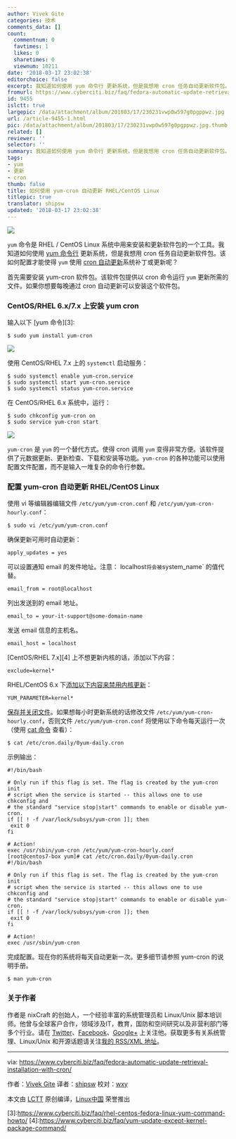 ```yaml
---
author: Vivek Gite
categories: 技术
comments_data: []
count:
  commentnum: 0
  favtimes: 1
  likes: 0
  sharetimes: 0
  viewnum: 10211
date: '2018-03-17 23:02:38'
editorchoice: false
excerpt: 我知道如何使用 yum 命令行 更新系统，但是我想用 cron 任务自动更新软件包。
fromurl: https://www.cyberciti.biz/faq/fedora-automatic-update-retrieval-installation-with-cron/
id: 9455
islctt: true
largepic: /data/attachment/album/201803/17/230231vwp0w597g0pgppwz.jpg
url: /article-9455-1.html
pic: /data/attachment/album/201803/17/230231vwp0w597g0pgppwz.jpg.thumb.jpg
related: []
reviewer: ''
selector: ''
summary: 我知道如何使用 yum 命令行 更新系统，但是我想用 cron 任务自动更新软件包。
tags:
- yum
- 更新
- cron
thumb: false
title: 如何使用 yum-cron 自动更新 RHEL/CentOS Linux
titlepic: true
translator: shipsw
updated: '2018-03-17 23:02:38'
---
```


![](/data/attachment/album/201803/17/230231vwp0w597g0pgppwz.jpg)


`yum` 命令是 RHEL / CentOS Linux 系统中用来安装和更新软件包的一个工具。我知道如何使用 [yum 命令行](https://www.cyberciti.biz/faq/rhel-centos-fedora-linux-yum-command-howto/) 更新系统，但是我想用 cron 任务自动更新软件包。该如何配置才能使得 `yum` 使用 [cron 自动更新](https://www.cyberciti.biz/faq/how-do-i-add-jobs-to-cron-under-linux-or-unix-oses)系统补丁或更新呢？


首先需要安装 yum-cron 软件包。该软件包提供以 cron 命令运行 `yum` 更新所需的文件。如果你想要每晚通过 cron 自动更新可以安装这个软件包。


### CentOS/RHEL 6.x/7.x 上安装 yum cron


输入以下 [yum 命令][3]:



```
$ sudo yum install yum-cron

```

![](/data/attachment/album/201803/17/230240jgvgee1f00x4zilx.jpg)


使用 CentOS/RHEL 7.x 上的 `systemctl` 启动服务：



```
$ sudo systemctl enable yum-cron.service 
$ sudo systemctl start yum-cron.service 
$ sudo systemctl status yum-cron.service

```

在 CentOS/RHEL 6.x 系统中，运行：



```
$ sudo chkconfig yum-cron on 
$ sudo service yum-cron start

```

![](/data/attachment/album/201803/17/230240o11o2ptgpuc22p1z.jpg)


`yum-cron` 是 `yum` 的一个替代方式。使得 cron 调用 `yum` 变得非常方便。该软件提供了元数据更新、更新检查、下载和安装等功能。`yum-cron` 的各种功能可以使用配置文件配置，而不是输入一堆复杂的命令行参数。


### 配置 yum-cron 自动更新 RHEL/CentOS Linux


使用 vi 等编辑器编辑文件 `/etc/yum/yum-cron.conf` 和 `/etc/yum/yum-cron-hourly.conf`：



```
$ sudo vi /etc/yum/yum-cron.conf

```

确保更新可用时自动更新：



```
apply_updates = yes

```

可以设置通知 email 的发件地址。注意： localhost`将会被`system\_name` 的值代替。



```
email_from = root@localhost

```

列出发送到的 email 地址。



```
email_to = your-it-support@some-domain-name

```

发送 email 信息的主机名。



```
email_host = localhost

```

[CentOS/RHEL 7.x][4] 上不想更新内核的话，添加以下内容：



```
exclude=kernel*

```

RHEL/CentOS 6.x 下[添加以下内容来禁用内核更新](https://www.cyberciti.biz/faq/redhat-centos-linux-yum-update-exclude-packages/)：



```
YUM_PARAMETER=kernel*

```

[保存并关闭文件](https://www.cyberciti.biz/faq/linux-unix-vim-save-and-quit-command/)。如果想每小时更新系统的话修改文件 `/etc/yum/yum-cron-hourly.conf`，否则文件 `/etc/yum/yum-cron.conf` 将使用以下命令每天运行一次（使用 [cat 命令](https://www.cyberciti.biz/faq/linux-unix-appleosx-bsd-cat-command-examples/) 查看）：



```
$ cat /etc/cron.daily/0yum-daily.cron

```

示例输出：



```
#!/bin/bash

# Only run if this flag is set. The flag is created by the yum-cron init
# script when the service is started -- this allows one to use chkconfig and
# the standard "service stop|start" commands to enable or disable yum-cron.
if [[ ! -f /var/lock/subsys/yum-cron ]]; then
 exit 0
fi

# Action!
exec /usr/sbin/yum-cron /etc/yum/yum-cron-hourly.conf
[root@centos7-box yum]# cat /etc/cron.daily/0yum-daily.cron
#!/bin/bash

# Only run if this flag is set. The flag is created by the yum-cron init
# script when the service is started -- this allows one to use chkconfig and
# the standard "service stop|start" commands to enable or disable yum-cron.
if [[ ! -f /var/lock/subsys/yum-cron ]]; then
 exit 0
fi

# Action!
exec /usr/sbin/yum-cron

```

完成配置。现在你的系统将每天自动更新一次。更多细节请参照 yum-cron 的说明手册。



```
$ man yum-cron

```

### 关于作者


作者是 nixCraft 的创始人，一个经验丰富的系统管理员和 Linux/Unix 脚本培训师。他曾与全球客户合作，领域涉及IT，教育，国防和空间研究以及非营利部门等多个行业。请在 [Twitter](https://twitter.com/nixcraft)、[Facebook](https://facebook.com/nixcraft)、[Google+](https://plus.google.com/+CybercitiBiz) 上关注他。获取更多有关系统管理、Linux/Unix 和开源话题请关注[我的 RSS/XML 地址](https://www.cyberciti.biz/atom/atom.xml)。




---


via: <https://www.cyberciti.biz/faq/fedora-automatic-update-retrieval-installation-with-cron/>


作者：[Vivek Gite](https://www.cyberciti.biz/) 译者：[shipsw](https://github.com/shipsw) 校对：[wxy](https://github.com/wxy)


本文由 [LCTT](https://github.com/LCTT/TranslateProject) 原创编译，[Linux中国](https://linux.cn/) 荣誉推出


[3]:<https://www.cyberciti.biz/faq/rhel-centos-fedora-linux-yum-command-howto/> [4]:<https://www.cyberciti.biz/faq/yum-update-except-kernel-package-command/>